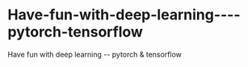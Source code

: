 # Have-fun-with-deep-learning----pytorch-tensorflow
Have fun with deep learning -- pytorch &amp; tensorflow
